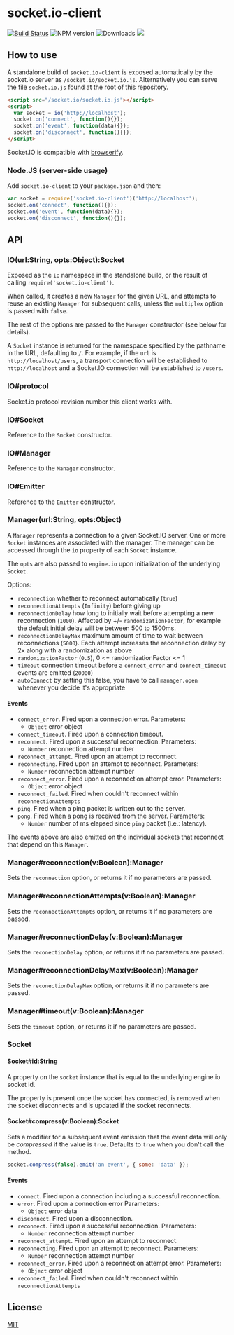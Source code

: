 
# socket.io-client

[![Build Status](https://secure.travis-ci.org/Automattic/socket.io-client.svg)](http://travis-ci.org/Automattic/socket.io-client)
![NPM version](https://badge.fury.io/js/socket.io-client.svg)
![Downloads](http://img.shields.io/npm/dm/socket.io-client.svg?style=flat)
[![](http://slack.socket.io/badge.svg)](http://slack.socket.io)

## How to use

A standalone build of `socket.io-client` is exposed automatically by the
socket.io server as `/socket.io/socket.io.js`. Alternatively you can
serve the file `socket.io.js` found at the root of this repository.

```html
<script src="/socket.io/socket.io.js"></script>
<script>
  var socket = io('http://localhost');
  socket.on('connect', function(){});
  socket.on('event', function(data){});
  socket.on('disconnect', function(){});
</script>
```

Socket.IO is compatible with [browserify](http://browserify.org/).

### Node.JS (server-side usage)

  Add `socket.io-client` to your `package.json` and then:

  ```js
  var socket = require('socket.io-client')('http://localhost');
  socket.on('connect', function(){});
  socket.on('event', function(data){});
  socket.on('disconnect', function(){});
  ```

## API

### IO(url:String, opts:Object):Socket

  Exposed as the `io` namespace in the standalone build, or the result
  of calling `require('socket.io-client')`.

  When called, it creates a new `Manager` for the given URL, and attempts
  to reuse an existing `Manager` for subsequent calls, unless the
  `multiplex` option is passed with `false`.

  The rest of the options are passed to the `Manager` constructor (see below
  for details).

  A `Socket` instance is returned for the namespace specified by the
  pathname in the URL, defaulting to `/`. For example, if the `url` is
  `http://localhost/users`, a transport connection will be established to
  `http://localhost` and a Socket.IO connection will be established to
  `/users`.

### IO#protocol

  Socket.io protocol revision number this client works with.

### IO#Socket

  Reference to the `Socket` constructor.

### IO#Manager

  Reference to the `Manager` constructor.

### IO#Emitter

  Reference to the `Emitter` constructor.

### Manager(url:String, opts:Object)

  A `Manager` represents a connection to a given Socket.IO server. One or
  more `Socket` instances are associated with the manager. The manager
  can be accessed through the `io` property of each `Socket` instance.

  The `opts` are also passed to `engine.io` upon initialization of the
  underlying `Socket`.

  Options:
  - `reconnection` whether to reconnect automatically (`true`)
  - `reconnectionAttempts` (`Infinity`) before giving up
  - `reconnectionDelay` how long to initially wait before attempting a new
    reconnection (`1000`). Affected by +/- `randomizationFactor`,
    for example the default initial delay will be between 500 to 1500ms.
  - `reconnectionDelayMax` maximum amount of time to wait between
    reconnections (`5000`). Each attempt increases the reconnection delay by 2x
    along with a randomization as above
  - `randomizationFactor` (`0.5`), 0 <= randomizationFactor <= 1
  - `timeout` connection timeout before a `connect_error`
    and `connect_timeout` events are emitted (`20000`)
  - `autoConnect` by setting this false, you have to call `manager.open`
    whenever you decide it's appropriate

#### Events

  - `connect_error`. Fired upon a connection error.
    Parameters:
      - `Object` error object
  - `connect_timeout`. Fired upon a connection timeout.
  - `reconnect`. Fired upon a successful reconnection.
    Parameters:
      - `Number` reconnection attempt number
  - `reconnect_attempt`. Fired upon an attempt to reconnect.
  - `reconnecting`. Fired upon an attempt to reconnect.
    Parameters:
      - `Number` reconnection attempt number
  - `reconnect_error`. Fired upon a reconnection attempt error.
    Parameters:
      - `Object` error object
  - `reconnect_failed`. Fired when couldn't reconnect within `reconnectionAttempts`
  - `ping`. Fired when a ping packet is written out to the server.
  - `pong`. Fired when a pong is received from the server.
    Parameters:
      - `Number` number of ms elapsed since `ping` packet (i.e.: latency).

The events above are also emitted on the individual sockets that
reconnect that depend on this `Manager`.

### Manager#reconnection(v:Boolean):Manager

  Sets the `reconnection` option, or returns it if no parameters
  are passed.

### Manager#reconnectionAttempts(v:Boolean):Manager

  Sets the `reconnectionAttempts` option, or returns it if no parameters
  are passed.

### Manager#reconnectionDelay(v:Boolean):Manager

  Sets the `reconectionDelay` option, or returns it if no parameters
  are passed.

### Manager#reconnectionDelayMax(v:Boolean):Manager

  Sets the `reconectionDelayMax` option, or returns it if no parameters
  are passed.

### Manager#timeout(v:Boolean):Manager

  Sets the `timeout` option, or returns it if no parameters
  are passed.

### Socket

#### Socket#id:String

A property on the `socket` instance that is equal to the underlying engine.io socket id.

The property is present once the socket has connected, is removed when the socket disconnects and is updated if the socket reconnects.

#### Socket#compress(v:Boolean):Socket

  Sets a modifier for a subsequent event emission that the event data will
  only be _compressed_ if the value is `true`. Defaults to `true` when you don't call the method.

  ```js
  socket.compress(false).emit('an event', { some: 'data' });
  ```

#### Events

  - `connect`. Fired upon a connection including a successful reconnection.
  - `error`. Fired upon a connection error
    Parameters:
      - `Object` error data
  - `disconnect`. Fired upon a disconnection.
  - `reconnect`. Fired upon a successful reconnection.
    Parameters:
      - `Number` reconnection attempt number
  - `reconnect_attempt`. Fired upon an attempt to reconnect.
  - `reconnecting`. Fired upon an attempt to reconnect.
    Parameters:
      - `Number` reconnection attempt number
  - `reconnect_error`. Fired upon a reconnection attempt error.
    Parameters:
      - `Object` error object
  - `reconnect_failed`. Fired when couldn't reconnect within `reconnectionAttempts`

## License

[MIT](/LICENSE)
